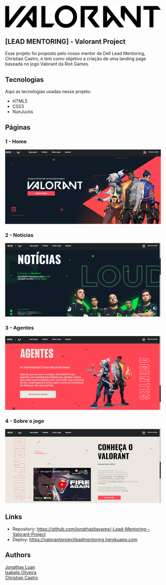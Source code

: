 ![Logo of the project](public/README/valorantLogo.png)


## [LEAD MENTORING] - Valorant Project
Esse projeto foi proposto pelo nosso mentor da Dell Lead Mentoring, Christian Castro, e tem como objetivo a criação de uma landing page baseada no jogo Valorant da Riot Games.


## Tecnologias 

Aqui as tecnologias usadas nesse projeto:

* HTML5
* CSS3
* NunJucks

## Páginas  

### 1 - Home

![Homepage image](public/README/home.png)

### 2 - Notícias

![Login](public/README/noticias.png)

### 3 - Agentes

![Sign up](public/README/agentes.png)

### 4 - Sobre o jogo

![Dashboard](public/README/sobre.png)

## Links
  - Repository: https://github.com/jonathasltavares/-Lead-Mentoring--Valorant-Project  
  - Deploy: https://valorantprojectleadmentoring.herokuapp.com

  ## Authors

  <a href="github.com/jonathasltavares">Jonathas Luan</a>  
  <a href="https://github.com/IsabeleOliveira">Isabele Oliveira</a>  
  <a href="https://github.com/CCastro01">Christian Castro</a>  
